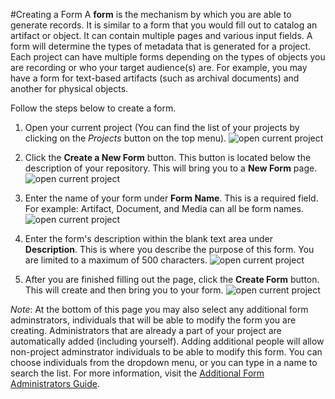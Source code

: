 #Creating a Form
A **form** is the mechanism by which you are able to generate records. It is similar to a form that you would fill out to catalog an artifact or object. It can contain multiple pages and various input fields. A form will determine the types of metadata that is generated for a project. Each project can have multiple forms depending on the types of objects you are recording or who your target audience(s) are. For example, you may have a form for text-based artifacts (such as archival documents) and another for physical objects. 

Follow the steps below to create a form. 

1. Open your current project (You can find the list of your projects by clicking on the *Projects* button on the top menu). ![open current project](/forms-img/creating_a_form_1_annotated.png "Step 1")

2. Click the **Create a New Form** button. This button is located below the description of your repository. This will bring you to a **New Form** page. ![open current project](/forms-img/creating_a_form_2_annotated.png "Step 2")

3. Enter the name of your form under **Form Name**. This is a required field. For example: Artifact, Document, and Media can all be form names. ![open current project](/forms-img/creating_a_form_3_annotated.png "Step 3")

4. Enter the form's description within the blank text area under **Description**. This is where you describe the purpose of this form. You are limited to a maximum of 500 characters. ![open current project](/forms-img/creating_a_form_4_annotated.png "Step 4")

5. After you are finished filling out the page, click the **Create Form** button. This will create and then bring you to your form. ![open current project](/forms-img/creating_a_form_5_annotated.png "Step 5")

*Note*: At the bottom of this page you may also select any additional form adminstrators, individuals that will be able to modify the form you are creating. Administrators that are already a part of your project are automatically added (including yourself). Adding additional people will allow  non-project adminstrator individuals to be able to modify this form. You can choose individuals from the dropdown menu, or you can type in a name to search the list. For more information, visit the [Additional Form Administrators Guide](/forms/additional_form_administrators.md).


